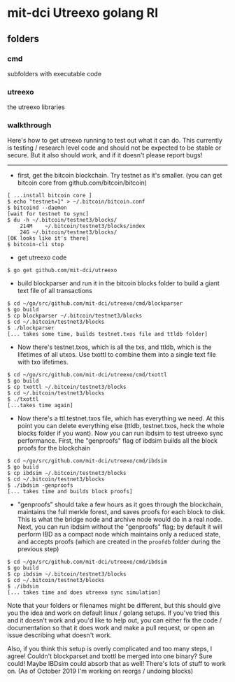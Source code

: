 # mit-dci Utreexo golang RI

## folders

### cmd

subfolders with executable code

### utreexo

the utreexo libraries

### walkthrough

Here's how to get utreexo running to test out what it can do.  This currently is testing / research level code and should not be expected to be stable or secure.  But it also should work, and if it doesn't please report bugs!

---

* first, get the bitcoin blockchain.  Try testnet as it's smaller.  (you can get bitcoin core from github.com/bitcoin/bitcoin)

```
[ ...install bitcoin core ]
$ echo "testnet=1" > ~/.bitcoin/bitcoin.conf
$ bitcoind --daemon
[wait for testnet to sync]
$ du -h ~/.bitcoin/testnet3/blocks/
	214M	~/.bitcoin/testnet3/blocks/index
	24G	~/.bitcoin/testnet3/blocks/
[OK looks like it's there]
$ bitcoin-cli stop
```

* get utreexo code

```
$ go get github.com/mit-dci/utreexo
```

* build blockparser and run it in the bitcoin blocks folder to build a giant text file of all transactions

```
$ cd ~/go/src/github.com/mit-dci/utreexo/cmd/blockparser
$ go build
$ cp blockparser ~/.bitcoin/testnet3/blocks
$ cd ~/.bitcoin/testnet3/blocks
$ ./blockparser
[... takes some time, builds testnet.txos file and ttldb folder]
```

* Now there's testnet.txos, which is all the txs, and ttldb, which is the lifetimes of all utxos.  Use txottl to combine them into a single text file with txo lifetimes.

```
$ cd ~/go/src/github.com/mit-dci/utreexo/cmd/txottl
$ go build
$ cp txottl ~/.bitcoin/testnet3/blocks
$ cd ~/.bitcoin/testnet3/blocks
$ ./txottl
[...takes time again]
```

* Now there's a ttl.testnet.txos file, which has everything we need.  At this point you can delete everything else (ttldb, testnet.txos, heck the whole blocks folder if you want).  Now you can run ibdsim to test utreexo sync performance.  First, the "genproofs" flag of ibdsim builds all the block proofs for the blockchain

```
$ cd ~/go/src/github.com/mit-dci/utreexo/cmd/ibdsim
$ go build
$ cp ibdsim ~/.bitcoin/testnet3/blocks
$ cd ~/.bitcoin/testnet3/blocks
$ ./ibdsim -genproofs
[... takes time and builds block proofs]
```

* "genproofs" should take a few hours as it goes through the blockchain, maintains the full merkle forest, and saves proofs for each block to disk.  This is what the bridge node and archive node would do in a real node.  Next, you can run ibdsim without the "genproofs" flag; by default it will perform IBD as a compact node which maintains only a reduced state, and accepts proofs (which are created in the `proofdb` folder during the previous step)


```
$ cd ~/go/src/github.com/mit-dci/utreexo/cmd/ibdsim
$ go build
$ cp ibdsim ~/.bitcoin/testnet3/blocks
$ cd ~/.bitcoin/testnet3/blocks
$ ./ibdsim
[... takes time and does utreexo sync simulation]
```

Note that your folders or filenames might be different, but this should give you the idea and work on default linux / golang setups.  If you've tried this and it doesn't work and you'd like to help out, you can either fix the code / documentation so that it does work and make a pull request, or open an issue describing what doesn't work.

Also, if you think this setup is overly complicated and too many steps, I agree!  Couldn't blockparset and txottl be merged into one binary?  Sure could!  Maybe IBDsim could absorb that as well!  There's lots of stuff to work on.  (As of October 2019 I'm working on reorgs / undoing blocks)
  
